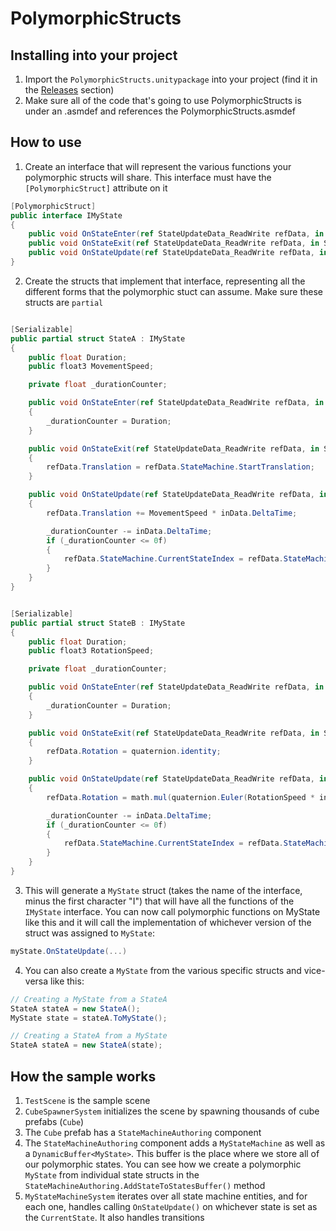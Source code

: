 # PolymorphicStructs

## Installing into your project
1. Import the `PolymorphicStructs.unitypackage` into your project (find it in the [Releases](https://github.com/PhilSA/PolymorphicStructs/releases) section)
2. Make sure all of the code that's going to use PolymorphicStructs is under an .asmdef and references the PolymorphicStructs.asmdef

## How to use
1. Create an interface that will represent the various functions your polymorphic structs will share. This interface must have the `[PolymorphicStruct]`  attribute on it
```cs
[PolymorphicStruct]
public interface IMyState
{
    public void OnStateEnter(ref StateUpdateData_ReadWrite refData, in StateUpdateData_ReadOnly inData);
    public void OnStateExit(ref StateUpdateData_ReadWrite refData, in StateUpdateData_ReadOnly inData);
    public void OnStateUpdate(ref StateUpdateData_ReadWrite refData, in StateUpdateData_ReadOnly inData); 
}
```
2. Create the structs that implement that interface, representing all the different forms that the polymorphic stuct can assume. Make sure these structs are `partial`
```cs

[Serializable]
public partial struct StateA : IMyState
{
    public float Duration;
    public float3 MovementSpeed;

    private float _durationCounter;

    public void OnStateEnter(ref StateUpdateData_ReadWrite refData, in StateUpdateData_ReadOnly inData)
    {
        _durationCounter = Duration;
    }

    public void OnStateExit(ref StateUpdateData_ReadWrite refData, in StateUpdateData_ReadOnly inData)
    {
        refData.Translation = refData.StateMachine.StartTranslation;
    }

    public void OnStateUpdate(ref StateUpdateData_ReadWrite refData, in StateUpdateData_ReadOnly inData)
    {
        refData.Translation += MovementSpeed * inData.DeltaTime;

        _durationCounter -= inData.DeltaTime;
        if (_durationCounter <= 0f)
        {
            refData.StateMachine.CurrentStateIndex = refData.StateMachine.StateBIndex;
        }
    }
}


[Serializable]
public partial struct StateB : IMyState
{
    public float Duration;
    public float3 RotationSpeed;

    private float _durationCounter;

    public void OnStateEnter(ref StateUpdateData_ReadWrite refData, in StateUpdateData_ReadOnly inData)
    {
        _durationCounter = Duration;
    }

    public void OnStateExit(ref StateUpdateData_ReadWrite refData, in StateUpdateData_ReadOnly inData)
    {
        refData.Rotation = quaternion.identity;
    }

    public void OnStateUpdate(ref StateUpdateData_ReadWrite refData, in StateUpdateData_ReadOnly inData)
    {
        refData.Rotation = math.mul(quaternion.Euler(RotationSpeed * inData.DeltaTime), refData.Rotation);

        _durationCounter -= inData.DeltaTime;
        if (_durationCounter <= 0f)
        {
            refData.StateMachine.CurrentStateIndex = refData.StateMachine.StateCIndex;
        }
    }
}
```
3. This will generate a `MyState` struct (takes the name of the interface, minus the first character "I") that will have all the functions of the `IMyState` interface. You can now call polymorphic functions on MyState like this and it will call the implementation of whichever version of the struct was assigned to `MyState`:
```cs
myState.OnStateUpdate(...)
``` 
4. You can also create a `MyState` from the various specific structs and vice-versa like this:
```cs
// Creating a MyState from a StateA
StateA stateA = new StateA();
MyState state = stateA.ToMyState();

// Creating a StateA from a MyState
StateA stateA = new StateA(state);
```

## How the sample works
1. `TestScene` is the sample scene
2. `CubeSpawnerSystem` initializes the scene by spawning thousands of cube prefabs (`Cube`)
3. The `Cube` prefab has a `StateMachineAuthoring` component
4. The `StateMachineAuthoring` component adds a `MyStateMachine` as well as a `DynamicBuffer<MyState>`. This buffer is the place where we store all of our polymorphic states. You can see how we create a polymorphic `MyState` from individual state structs in the `StateMachineAuthoring.AddStateToStatesBuffer()` method
5. `MyStateMachineSystem` iterates over all state machine entities, and for each one, handles calling `OnStateUpdate()` on whichever state is set as the `CurrentState`. It also handles transitions
